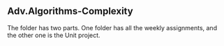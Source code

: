 ## Adv.Algorithms-Complexity

The folder has two parts. One folder has all the weekly assignments, and the other one is the Unit project.
